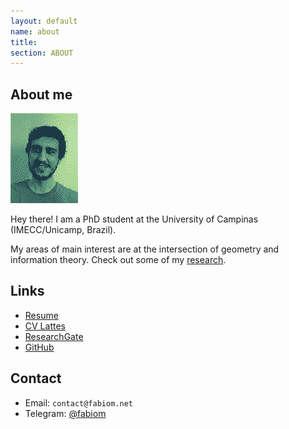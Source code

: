 ```yaml
---
layout: default
name: about
title:
section: ABOUT
---
```


## About me

<div class="card">
  <img src="me.png">
</div>

Hey there! I am a PhD student at the University of Campinas (IMECC/Unicamp, Brazil).

My areas of main interest are at the intersection of geometry and information theory. Check out some of my [research](/research).

## Links

<ul>
  <li><a href="/docs/resume.pdf">Resume</a></li>
  <li><a href="http://lattes.cnpq.br/5029099102514492">CV Lattes</a></li>
  <li><a href="https://www.researchgate.net/profile/Fabio-C-C-Meneghetti">ResearchGate</a></li>
  <li><a href="https://github.com/fabiom">GitHub</a></li>
</ul>

## Contact

- Email: `contact@fabiom.net`
- Telegram: [@fabiom](https://t.me/fabiom)
